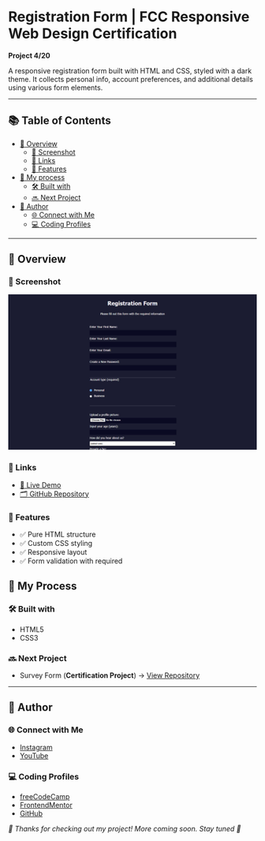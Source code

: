 # Registration Form | FCC Responsive Web Design Certification

**Project 4/20**

A responsive registration form built with HTML and CSS, styled with a dark theme. It collects personal info, account preferences, and additional details using various form elements.

---

## 📚 Table of Contents

- [🔎 Overview](#-overview)
  - [📸 Screenshot](#-screenshot)
  - [🔗 Links](#-links)
  - [📌 Features](#-features)
- [🧠 My process](#-my-process)
  - [🛠️ Built with](#️-built-with)
  - [🔜 Next Project](#-next-project)
- [👤 Author](#-author)
  - [🌐 Connect with Me](#-connect-with-me)
  - [💻 Coding Profiles](#-coding-profiles)

---

## 🔎 Overview

### 📸 Screenshot

![screenshot of webpage](./assets/screenshot.jpg)

### 🔗 Links

 - [🔴 Live Demo](https://dalascript.github.io/registration-form/)
 - [🗂️ GitHub Repository](https://github.com/DalaScript/registration-form)

### 📌 Features

 - ✅ Pure HTML structure
 - ✅ Custom CSS styling
 - ✅ Responsive layout
 - ✅ Form validation with required

## 🧠 My Process

### 🛠️ Built with

 - HTML5
 - CSS3

### 🔜 Next Project

 - Survey Form (**Certification Project**) → [View Repository](https://github.com/DalaScript/survey-form)

---

## 👤 Author

### 🌐 Connect with Me

 - [Instagram](https://www.instagram.com/DalaScript)
 - [YouTube](https://www.youtube.com/@DalaScript)

### 💻 Coding Profiles

 - [freeCodeCamp](https://www.freecodecamp.org/DalaScript)
 - [FrontendMentor](https://www.frontendmentor.io/profile/DalaScript)
 - [GitHub](https://github.com/DalaScript)

*🙌 Thanks for checking out my project! More coming soon. Stay tuned 🚀*